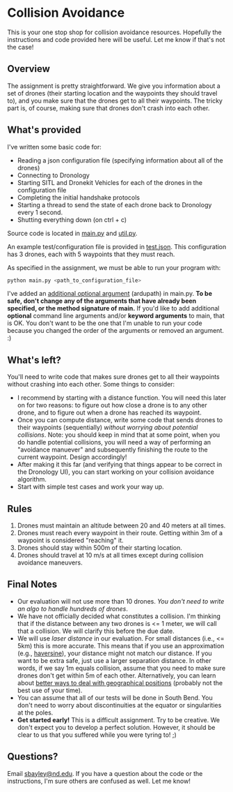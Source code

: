 # Collision Avoidance

This is your one stop shop for collision avoidance resources. Hopefully the instructions and code provided here will be useful. Let me know if that's not the case! 

## Overview
The assignment is pretty straightforward. We give you information about a set of drones (their starting location and the waypoints they should travel to), and you make sure that the drones get to all their waypoints. The tricky part is, of course, making sure that drones don't crash into each other. 

## What's provided
I've written some basic code for: 
* Reading a json configuration file (specifying information about all of the drones)
* Connecting to Dronology
* Starting SITL and Dronekit Vehicles for each of the drones in the configuration file
* Completing the initial handshake protocols
* Starting a thread to send the state of each drone back to Dronology every 1 second. 
* Shutting everything down (on ctrl + c)

Source code is located in [main.py](https://github.com/smbayley/DronologyAssignments/blob/master/collision_avoidance/main.py) and [util.py](https://github.com/smbayley/DronologyAssignments/blob/master/collision_avoidance/util.py). 

An example test/configuration file is provided in [test.json](https://github.com/smbayley/DronologyAssignments/blob/master/collision_avoidance/test.json). This configuration has 3 drones, each with 5 waypoints that they must reach. 

As specified in the assignment, we must be able to run your program with:
```bash
python main.py <path_to_configuration_file>
```
I've added an [additional optional argument](https://github.com/smbayley/DronologyAssignments/blob/master/collision_avoidance/main.py#L140) (ardupath) in main.py. __To be safe, don't change any of the arguments that have already been specified, or the method signature of main.__ If you'd like to add additional __optional__ command line arguments and/or __keyword arguments__ to main, that is OK. You don't want to be the one that I'm unable to run your code because you changed the order of the arguments or removed an argument. :) 

## What's left?
You'll need to write code that makes sure drones get to all their waypoints without crashing into each other. Some things to consider:
* I recommend by starting with a distance function. You will need this later on for two reasons: to figure out how close a drone is to any other drone, and to figure out when a drone has reached its waypoint.
* Once you can compute distance, write some code that sends drones to their waypoints (sequentially) _without worrying about potential collisions_. Note: you should keep in mind that at some point, when you do handle potential collisions, you will need a way of performing an "avoidance manuever" and subsequently finishing the route to the current waypoint. Design accordingly!
* After making it this far (and verifying that things appear to be correct in the Dronology UI), you can start working on your collision avoidance algorithm. 
* Start with simple test cases and work your way up. 

## Rules
1. Drones must maintain an altitude between 20 and 40 meters at all times. 
2. Drones must reach every waypoint in their route. Getting within 3m of a waypoint is considered "reaching" it. 
3. Drones should stay within 500m of their starting location. 
4. Drones should travel at 10 m/s at all times except during collision avoidance maneuvers. 

## Final Notes
* Our evaluation will not use more than 10 drones. _You don't need to write an algo to handle hundreds of drones_. 
* We have not officially decided what constitutes a collision. I'm thinking that if the distance between any two drones is <= 1 meter, we will call that a collision. We will clarify this before the due date. 
* We will use _laser distance_ in our evaluation. For small distances (i.e., <= 5km) this is more accurate.  This means that if you use an approximation (e.g., [haversine](https://en.wikipedia.org/wiki/Haversine_formula)), your distance might not match our distance. If you want to be extra safe, just use a larger separation distance. In other words, if we say 1m equals collision, assume that you need to make sure drones don't get within 5m of each other. Alternatively, you can learn about [better ways to deal with geographical positions](http://nvector.readthedocs.io/en/latest/src/overview.html) (probably not the best use of your time).
* You can assume that all of our tests will be done in South Bend. You don't need to worry about discontinuities at the equator or singularities at the poles. 
* __Get started early!__ This is a difficult assignment. Try to be creative. We don't expect you to develop a perfect solution. However, it should be clear to us that you suffered while you were tyring to! ;) 

## Questions?
Email sbayley@nd.edu. If you have a question about the code or the instructions, I'm sure others are confused as well. Let me know!
